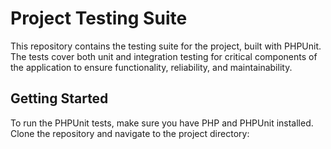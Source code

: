 # Project Testing Suite

This repository contains the testing suite for the project, built with PHPUnit. The tests cover both unit and integration testing for critical components of the application to ensure functionality, reliability, and maintainability.

## Getting Started

To run the PHPUnit tests, make sure you have PHP and PHPUnit installed. Clone the repository and navigate to the project directory:
